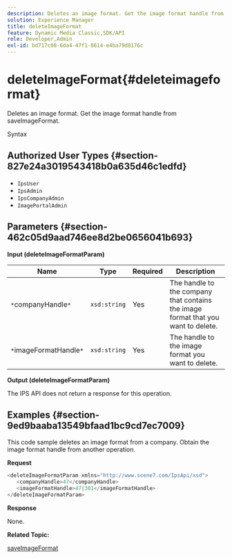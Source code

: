 ```yaml
---
description: Deletes an image format. Get the image format handle from saveImageFormat.
solution: Experience Manager
title: deleteImageFormat
feature: Dynamic Media Classic,SDK/API
role: Developer,Admin
exl-id: bd717c08-6da4-47f1-8614-e4ba79d8176c
---
```

# deleteImageFormat{#deleteimageformat}

Deletes an image format. Get the image format handle from saveImageFormat.

 Syntax 

## Authorized User Types {#section-827e24a3019543418b0a635d46c1edfd}

* `IpsUser` 
* `IpsAdmin` 
* `IpsCompanyAdmin` 
* `ImagePortalAdmin`

## Parameters {#section-462c05d9aad746ee8d2be0656041b693}

**Input (deleteImageFormatParam)** 

|  Name  | Type  | Required  | Description  |
|---|---|---|---|
|  `*`companyHandle`*`  | `xsd:string`  | Yes  | The handle to the company that contains the image format that you want to delete.  |
|  `*`imageFormatHandle`*`  | `xsd:string`  | Yes  | The handle to the image format you want to delete.  |

**Output (deleteImageFormatParam)**

The IPS API does not return a response for this operation.

## Examples {#section-9ed9baaba13549bfaad1bc9cd7ec7009}

This code sample deletes an image format from a company. Obtain the image format handle from another operation.

**Request** 

```java
<deleteImageFormatParam xmlns="http://www.scene7.com/IpsApi/xsd">
   <companyHandle>47</companyHandle>
   <imageFormatHandle>47|301</imageFormatHandle>
</deleteImageFormatParam>
```

**Response**

None.

**Related Topic:**

[saveImageFormat](../../../operations/c-operations-intro/c-methods/r-save-image-format.md#reference-d15c27f533ef41e38b54a539a304bd1d)
